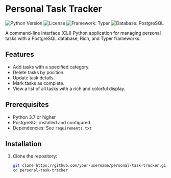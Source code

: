 # Personal Task Tracker

![Python Version](https://img.shields.io/badge/Python-3.7%2B-blue)
![License](https://img.shields.io/badge/License-MIT-green)
![Framework: Typer](https://img.shields.io/badge/Framework-Typer-lightgrey)
![Database: PostgreSQL](https://img.shields.io/badge/Database-PostgreSQL-blue)

A command-line interface (CLI) Python application for managing personal tasks with a PostgreSQL database, Rich, and Typer frameworks.

## Features

- Add tasks with a specified category.
- Delete tasks by position.
- Update task details.
- Mark tasks as complete.
- View a list of all tasks with a rich and colorful display.

## Prerequisites

- Python 3.7 or higher
- PostgreSQL installed and configured
- Dependencies: See `requirements.txt`

## Installation

1. Clone the repository:

   ```bash
   git clone https://github.com/your-username/personal-task-tracker.git
   cd personal-task-tracker
